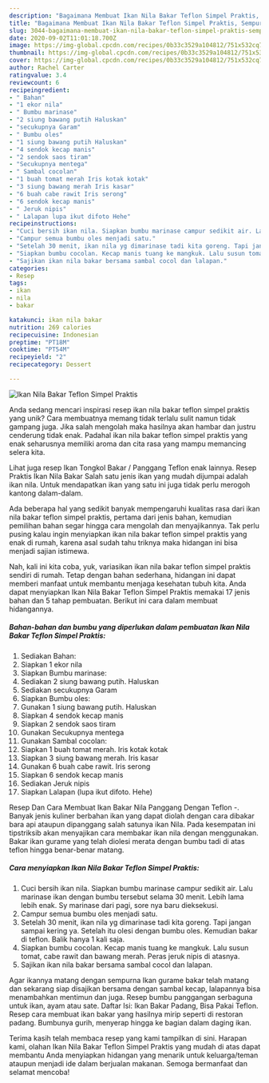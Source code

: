 ```yaml
---
description: "Bagaimana Membuat Ikan Nila Bakar Teflon Simpel Praktis, Sempurna"
title: "Bagaimana Membuat Ikan Nila Bakar Teflon Simpel Praktis, Sempurna"
slug: 3044-bagaimana-membuat-ikan-nila-bakar-teflon-simpel-praktis-sempurna
date: 2020-09-02T11:01:18.700Z
image: https://img-global.cpcdn.com/recipes/0b33c3529a104812/751x532cq70/ikan-nila-bakar-teflon-simpel-praktis-foto-resep-utama.jpg
thumbnail: https://img-global.cpcdn.com/recipes/0b33c3529a104812/751x532cq70/ikan-nila-bakar-teflon-simpel-praktis-foto-resep-utama.jpg
cover: https://img-global.cpcdn.com/recipes/0b33c3529a104812/751x532cq70/ikan-nila-bakar-teflon-simpel-praktis-foto-resep-utama.jpg
author: Rachel Carter
ratingvalue: 3.4
reviewcount: 6
recipeingredient:
- " Bahan"
- "1 ekor nila"
- " Bumbu marinase"
- "2 siung bawang putih Haluskan"
- "secukupnya Garam"
- " Bumbu oles"
- "1 siung bawang putih Haluskan"
- "4 sendok kecap manis"
- "2 sendok saos tiram"
- "Secukupnya mentega"
- " Sambal cocolan"
- "1 buah tomat merah Iris kotak kotak"
- "3 siung bawang merah Iris kasar"
- "6 buah cabe rawit Iris serong"
- "6 sendok kecap manis"
- " Jeruk nipis"
- " Lalapan lupa ikut difoto Hehe"
recipeinstructions:
- "Cuci bersih ikan nila. Siapkan bumbu marinase campur sedikit air. Lalu marinase ikan dengan bumbu tersebut selama 30 menit. Lebih lama lebih enak. Sy marinase dari pagi, sore nya baru dieksekusi."
- "Campur semua bumbu oles menjadi satu."
- "Setelah 30 menit, ikan nila yg dimarinase tadi kita goreng. Tapi jangan sampai kering ya. Setelah itu olesi dengan bumbu oles. Kemudian bakar di teflon. Balik hanya 1 kali saja."
- "Siapkan bumbu cocolan. Kecap manis tuang ke mangkuk. Lalu susun tomat, cabe rawit dan bawang merah. Peras jeruk nipis di atasnya."
- "Sajikan ikan nila bakar bersama sambal cocol dan lalapan."
categories:
- Resep
tags:
- ikan
- nila
- bakar

katakunci: ikan nila bakar 
nutrition: 269 calories
recipecuisine: Indonesian
preptime: "PT18M"
cooktime: "PT54M"
recipeyield: "2"
recipecategory: Dessert

---
```



![Ikan Nila Bakar Teflon Simpel Praktis](https://img-global.cpcdn.com/recipes/0b33c3529a104812/751x532cq70/ikan-nila-bakar-teflon-simpel-praktis-foto-resep-utama.jpg)

Anda sedang mencari inspirasi resep ikan nila bakar teflon simpel praktis yang unik? Cara membuatnya memang tidak terlalu sulit namun tidak gampang juga. Jika salah mengolah maka hasilnya akan hambar dan justru cenderung tidak enak. Padahal ikan nila bakar teflon simpel praktis yang enak seharusnya memiliki aroma dan cita rasa yang mampu memancing selera kita.

Lihat juga resep Ikan Tongkol Bakar / Panggang Teflon enak lainnya. Resep Praktis Ikan Nila Bakar Salah satu jenis ikan yang mudah dijumpai adalah ikan nila. Untuk mendapatkan ikan yang satu ini juga tidak perlu merogoh kantong dalam-dalam.

Ada beberapa hal yang sedikit banyak mempengaruhi kualitas rasa dari ikan nila bakar teflon simpel praktis, pertama dari jenis bahan, kemudian pemilihan bahan segar hingga cara mengolah dan menyajikannya. Tak perlu pusing kalau ingin menyiapkan ikan nila bakar teflon simpel praktis yang enak di rumah, karena asal sudah tahu triknya maka hidangan ini bisa menjadi sajian istimewa.


Nah, kali ini kita coba, yuk, variasikan ikan nila bakar teflon simpel praktis sendiri di rumah. Tetap dengan bahan sederhana, hidangan ini dapat memberi manfaat untuk membantu menjaga kesehatan tubuh kita. Anda dapat menyiapkan Ikan Nila Bakar Teflon Simpel Praktis memakai 17 jenis bahan dan 5 tahap pembuatan. Berikut ini cara dalam membuat hidangannya.

<!--inarticleads1-->

##### Bahan-bahan dan bumbu yang diperlukan dalam pembuatan Ikan Nila Bakar Teflon Simpel Praktis:

1. Sediakan  Bahan:
1. Siapkan 1 ekor nila
1. Siapkan  Bumbu marinase:
1. Sediakan 2 siung bawang putih. Haluskan
1. Sediakan secukupnya Garam
1. Siapkan  Bumbu oles:
1. Gunakan 1 siung bawang putih. Haluskan
1. Siapkan 4 sendok kecap manis
1. Siapkan 2 sendok saos tiram
1. Gunakan Secukupnya mentega
1. Gunakan  Sambal cocolan:
1. Siapkan 1 buah tomat merah. Iris kotak kotak
1. Siapkan 3 siung bawang merah. Iris kasar
1. Gunakan 6 buah cabe rawit. Iris serong
1. Siapkan 6 sendok kecap manis
1. Sediakan  Jeruk nipis
1. Siapkan  Lalapan (lupa ikut difoto. Hehe)


Resep Dan Cara Membuat Ikan Bakar Nila Panggang Dengan Teflon -. Banyak jenis kuliner berbahan ikan yang dapat diolah dengan cara dibakar bara api ataupun dipanggang salah satunya ikan Nila. Pada kesempatan ini tipstriksib akan menyajikan cara membakar ikan nila dengan menggunakan. Bakar ikan gurame yang telah diolesi merata dengan bumbu tadi di atas teflon hingga benar-benar matang. 

<!--inarticleads2-->

##### Cara menyiapkan Ikan Nila Bakar Teflon Simpel Praktis:

1. Cuci bersih ikan nila. Siapkan bumbu marinase campur sedikit air. Lalu marinase ikan dengan bumbu tersebut selama 30 menit. Lebih lama lebih enak. Sy marinase dari pagi, sore nya baru dieksekusi.
1. Campur semua bumbu oles menjadi satu.
1. Setelah 30 menit, ikan nila yg dimarinase tadi kita goreng. Tapi jangan sampai kering ya. Setelah itu olesi dengan bumbu oles. Kemudian bakar di teflon. Balik hanya 1 kali saja.
1. Siapkan bumbu cocolan. Kecap manis tuang ke mangkuk. Lalu susun tomat, cabe rawit dan bawang merah. Peras jeruk nipis di atasnya.
1. Sajikan ikan nila bakar bersama sambal cocol dan lalapan.


Agar ikannya matang dengan sempurna Ikan gurame bakar telah matang dan sekarang siap disajikan bersama dengan sambal kecap, lalapannya bisa menambahkan mentimun dan juga. Resep bumbu panggangan serbaguna untuk ikan, ayam atau sate. Daftar Isi: Ikan Bakar Padang, Bisa Pakai Teflon. Resep cara membuat ikan bakar yang hasilnya mirip seperti di restoran padang. Bumbunya gurih, menyerap hingga ke bagian dalam daging ikan. 

Terima kasih telah membaca resep yang kami tampilkan di sini. Harapan kami, olahan Ikan Nila Bakar Teflon Simpel Praktis yang mudah di atas dapat membantu Anda menyiapkan hidangan yang menarik untuk keluarga/teman ataupun menjadi ide dalam berjualan makanan. Semoga bermanfaat dan selamat mencoba!
